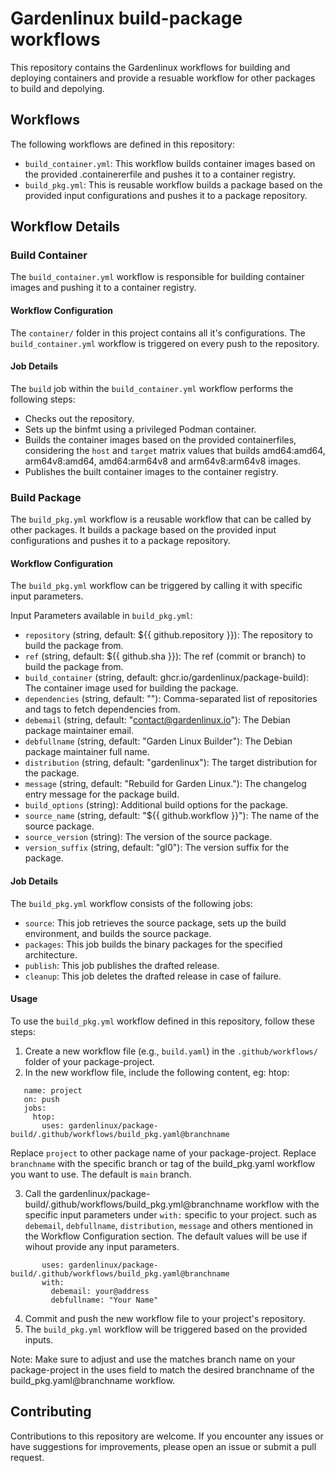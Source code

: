 # Gardenlinux build-package workflows

This repository contains the Gardenlinux workflows for building and deploying containers and provide a resuable workflow for other packages to build and depolying.

## Workflows

The following workflows are defined in this repository:

- `build_container.yml`: This workflow builds container images based on the provided .containererfile and pushes it to a container registry.
- `build_pkg.yml`: This is reusable workflow builds a package based on the provided input configurations and pushes it to a package repository.

## Workflow Details

### Build Container

The `build_container.yml` workflow is responsible for building container images and pushing it to a container registry.

#### Workflow Configuration

The `container/` folder in this project contains all it's configurations. The `build_container.yml` workflow is triggered on every push to the repository. 

#### Job Details

The `build` job within the `build_container.yml` workflow performs the following steps:
- Checks out the repository.
- Sets up the binfmt using a privileged Podman container.
- Builds the container images based on the provided containerfiles, considering the `host` and `target` matrix values that builds amd64:amd64, arm64v8:amd64, amd64:arm64v8 and arm64v8:arm64v8 images.
- Publishes the built container images to the container registry.

### Build Package

The `build_pkg.yml` workflow is a reusable workflow that can be called by other packages. It builds a package based on the provided input configurations and pushes it to a package repository.

#### Workflow Configuration

The `build_pkg.yml` workflow can be triggered by calling it with specific input parameters.

Input Parameters available in `build_pkg.yml`:
- `repository` (string, default: ${{ github.repository }}): The repository to build the package from.
- `ref` (string, default: ${{ github.sha }}): The ref (commit or branch) to build the package from.
- `build_container` (string, default: ghcr.io/gardenlinux/package-build): The container image used for building the package.
- `dependencies` (string, default: ""): Comma-separated list of repositories and tags to fetch dependencies from.
- `debemail` (string, default: "contact@gardenlinux.io"): The Debian package maintainer email.
- `debfullname` (string, default: "Garden Linux Builder"): The Debian package maintainer full name.
- `distribution` (string, default: "gardenlinux"): The target distribution for the package.
- `message` (string, default: "Rebuild for Garden Linux."): The changelog entry message for the package build.
- `build_options` (string): Additional build options for the package.
- `source_name` (string, default: "${{ github.workflow }}"): The name of the source package.
- `source_version` (string): The version of the source package.
- `version_suffix` (string, default: "gl0"): The version suffix for the package.

#### Job Details

The `build_pkg.yml` workflow consists of the following jobs:
- `source`: This job retrieves the source package, sets up the build environment, and builds the source package.
- `packages`: This job builds the binary packages for the specified architecture.
- `publish`: This job publishes the drafted release.
- `cleanup`: This job deletes the drafted release in case of failure.

#### Usage

To use the `build_pkg.yml` workflow defined in this repository, follow these steps:

1. Create a new workflow file (e.g., `build.yaml`) in the `.github/workflows/` folder of your package-project.
2. In the new workflow file, include the following content, eg: htop:

```
   name: project
   on: push
   jobs:
     htop:
       uses: gardenlinux/package-build/.github/workflows/build_pkg.yaml@branchname
```
Replace `project` to other package name of your package-project. Replace `branchname` with the specific branch or tag of the build_pkg.yaml workflow you want to use. The default is `main` branch.

3. Call the gardenlinux/package-build/.github/workflows/build_pkg.yml@branchname workflow with the specific input parameters under `with:` specific to your project. such as `debemail`, `debfullname`, `distribution`, `message` and others mentioned in the Workflow Configuration section. The default values will be use if wihout provide any input parameters.
```
       uses: gardenlinux/package-build/.github/workflows/build_pkg.yaml@branchname
       with:
         debemail: your@address
         debfullname: "Your Name"
```
4. Commit and push the new workflow file to your project's repository.
5. The `build_pkg.yml` workflow will be triggered based on the provided inputs.

Note: Make sure to adjust and use the matches branch name on your package-project in the uses field to match the desired branchname of the build_pkg.yaml@branchname workflow.

## Contributing

Contributions to this repository are welcome. If you encounter any issues or have suggestions for improvements, please open an issue or submit a pull request.
